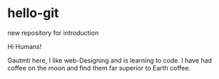 # hello-git
new repository for introduction
 
 Hi Humans!
 
 Gautmti here, I like web-Designing and is learning to code.
 I have had coffee on the moon and find them far superior to Earth coffee.
 
